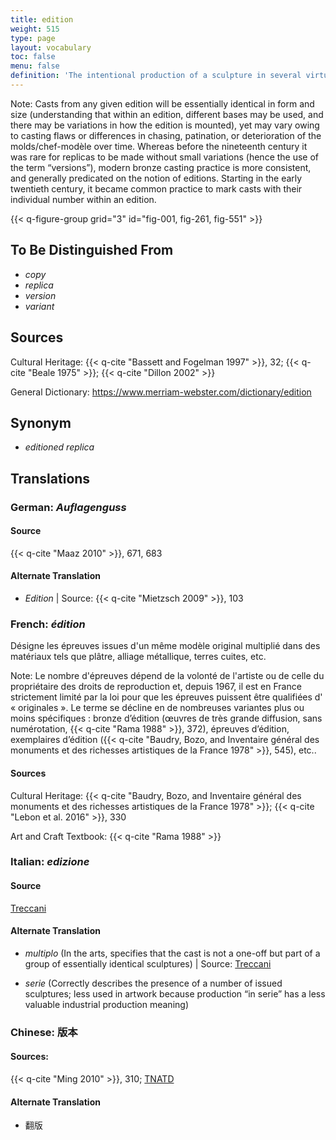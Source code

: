 ```yaml
---
title: edition
weight: 515
type: page
layout: vocabulary
toc: false
menu: false
definition: 'The intentional production of a sculpture in several virtually identical casts, usually from the same set of molds derived from the original model. In modern castings, item number and total number of multiples produced is often reported somewhere on the surface, as it has legal value.'
---
```


<div class="backmatter">
Note: Casts from any given edition will be essentially identical in form and size (understanding that within an edition, different bases may be used, and there may be variations in how the edition is mounted), yet may vary owing to casting flaws or differences in chasing, patination, or deterioration of the molds/chef-modèle over time. Whereas before the nineteenth century it was rare for replicas to be made without small variations (hence the use of the term “versions”), modern bronze casting practice is more consistent, and generally predicated on the notion of editions. Starting in the early twentieth century, it became common practice to mark casts with their individual number within an edition.
</div>

{{< q-figure-group grid="3" id="fig-001, fig-261, fig-551" >}}

## To Be Distinguished From

- *copy*
- *replica*
- *version*
- *variant*

## Sources

Cultural Heritage: {{< q-cite "Bassett and Fogelman 1997" >}}, 32; {{< q-cite "Beale 1975" >}}; {{< q-cite "Dillon 2002" >}}

General Dictionary: <https://www.merriam-webster.com/dictionary/edition>

## Synonym

- *editioned replica*

## Translations

<div class="accordion">

### **German**: *Auflagenguss*

#### Source

{{< q-cite "Maaz 2010" >}}, 671, 683

#### Alternate Translation

- *Edition* | Source: {{< q-cite "Mietzsch 2009" >}}, 103

### **French**: *édition*

Désigne les épreuves issues d'un même modèle original multiplié dans des matériaux tels que plâtre, alliage métallique, terres cuites, etc.

<div class="backmatter">
Note: Le nombre d'épreuves dépend de la volonté de l'artiste ou de celle du propriétaire des droits de reproduction et, depuis 1967, il est en France strictement limité par la loi pour que les épreuves puissent être qualifiées d' « originales ». Le terme se décline en de nombreuses variantes plus ou moins spécifiques : bronze d’édition (œuvres de très grande diffusion, sans numérotation, {{< q-cite "Rama 1988" >}}, 372), épreuves d’édition, exemplaires d’édition ({{< q-cite "Baudry, Bozo, and Inventaire général des monuments et des richesses artistiques de la France 1978" >}}, 545), etc..
</div>

#### Sources

Cultural Heritage: {{< q-cite "Baudry, Bozo, and Inventaire général des monuments et des richesses artistiques de la France 1978" >}}; {{< q-cite "Lebon et al. 2016" >}}, 330

Art and Craft Textbook: {{< q-cite "Rama 1988" >}}

### **Italian**: *edizione*

#### Source

[Treccani](http://www.treccani.it/vocabolario/edizione)

#### Alternate Translation

- *multiplo* (In the arts, specifies that the cast is not a one-off but part of a group of essentially identical sculptures) | Source: [Treccani](https://www.treccani.it/enciclopedia/multiplo/)

- *serie* (Correctly describes the presence of a number of issued sculptures; less used in artwork because production “in serie” has a less valuable industrial production meaning)

### **Chinese**: 版本

#### Sources:

{{< q-cite "Ming 2010" >}}, 310; [TNATD](https://terms.naer.edu.tw/detail/7644588/?index=2)

#### Alternate Translation

- 翻版

</div>
